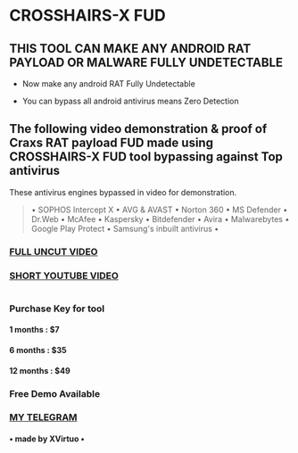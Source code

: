 # CROSSHAIRS-X FUD

 ##   THIS TOOL CAN MAKE ANY ANDROID RAT PAYLOAD OR MALWARE FULLY UNDETECTABLE

- Now make any android RAT Fully Undetectable 

- You can bypass all android antivirus means Zero Detection
 
## The following video demonstration & proof of Craxs RAT payload FUD made using CROSSHAIRS-X FUD tool bypassing against Top antivirus

These antivirus engines bypassed in video for demonstration.
> • SOPHOS Intercept X • AVG & AVAST • Norton 360 • MS Defender • Dr.Web • McAfee • Kaspersky • Bitdefender • Avira • Malwarebytes • Google Play Protect • Samsung's inbuilt antivirus •

### [FULL UNCUT VIDEO](https://t.me/TheCyberDemonZ/31)
### [SHORT YOUTUBE VIDEO](https://www.youtube.com/watch?v=Ds8RGnAsquc)
#

### Purchase Key for tool
#### 1 months : $7
#### 6 months : $35
#### 12 months : $49

### Free Demo Available 
### [MY TELEGRAM]([t.me/](https://t.me/XVirtuo)https://t.me/XVirtuo)

####  • made by XVirtuo •

